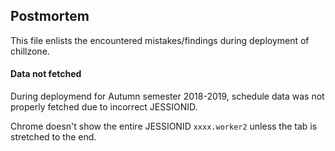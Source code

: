## Postmortem
This file enlists the encountered mistakes/findings during deployment of chillzone.

#### Data not fetched
During deploymend for Autumn semester 2018-2019, schedule data was not properly fetched due to incorrect JESSIONID. 

Chrome doesn't show the entire JESSIONID `xxxx.worker2` unless the tab is stretched to the end. 
